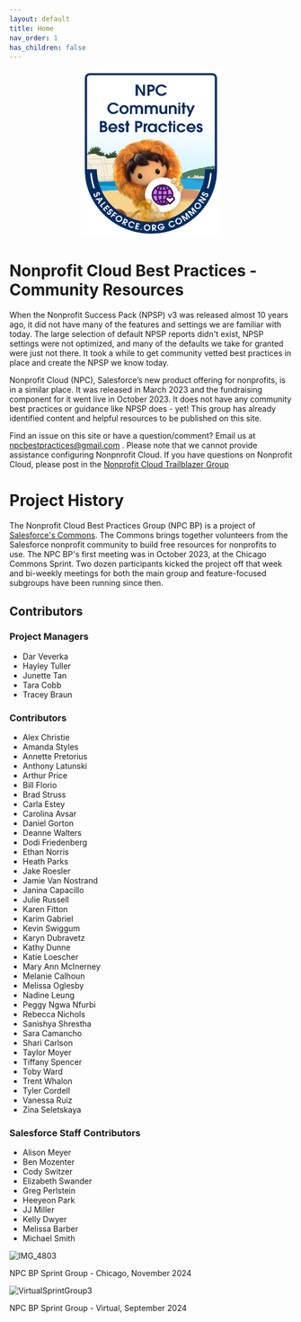```yaml
---
layout: default
title: Home
nav_order: 1
has_children: false
---
```

<p align="center">
<img src = "assets/NPC_BP_Team_Badge.png" height="300" width= "250">
</p>


# Nonprofit Cloud Best Practices - Community Resources

When the Nonprofit Success Pack (NPSP) v3 was released almost 10 years ago, it did not have many of the features and settings we are familiar with today. The large selection of default NPSP reports didn't exist, NPSP settings were not optimized, and many of the defaults we take for granted were just not there. It took a while to get community vetted best practices in place and create the NPSP we know today.

Nonprofit Cloud (NPC), Salesforce’s new product offering for nonprofits, is in a similar place. It was released in March 2023 and the fundraising component for it went live in October 2023. It does not have any community best practices or guidance like NPSP does - yet! This group has already identified content and helpful resources to be published on this site.

Find an issue on this site or have a question/comment? Email us at <npcbestpractices@gmail.com> . Please note that we cannot provide assistance configuring Nonpnrofit Cloud. If you have questions on Nonprofit Cloud, please post in the [Nonprofit Cloud Trailblazer Group](https://trailhead.salesforce.com/trailblazer-community/groups/0F94V000000oRAfSAM)

# Project History
The Nonprofit Cloud Best Practices Group (NPC BP) is a project of [Salesforce's Commons](https://sfdo-community-sprints.github.io/). The Commons brings together volunteers from the Salesforce nonprofit community to build free resources for nonprofits to use. The NPC BP's first meeting was in October 2023, at the Chicago Commons Sprint. Two dozen participants kicked the project off that week and bi-weekly meetings for both the main group and feature-focused subgroups have been running since then. 

##  Contributors
### Project Managers
* Dar Veverka
* Hayley Tuller
* Junette Tan
* Tara Cobb
* Tracey Braun

### Contributors
* Alex Christie
* Amanda Styles
* Annette Pretorius
* Anthony Latunski
* Arthur Price
* Bill Florio
* Brad Struss 
* Carla Estey
* Carolina Avsar
* Daniel Gorton
* Deanne Walters
* Dodi Friedenberg
* Ethan Norris
* Heath Parks
* Jake Roesler
* Jamie Van Nostrand
* Janina Capacillo
* Julie Russell
* Karen Fitton
* Karim Gabriel
* Kevin Swiggum
* Karyn Dubravetz
* Kathy Dunne
* Katie Loescher
* Mary Ann McInerney
* Melanie Calhoun
* Melissa Oglesby
* Nadine Leung
* Peggy Ngwa Nfurbi
* Rebecca Nichols
* Sanishya Shrestha
* Sara Camancho
* Shari Carlson
* Taylor Moyer 
* Tiffany Spencer
* Toby Ward
* Trent Whalon
* Tyler Cordell
* Vanessa Ruiz
* Zina Seletskaya

### Salesforce Staff Contributors
* Alison Meyer
* Ben Mozenter
* Cody Switzer
* Elizabeth Swander
* Greg Perlstein
* Heeyeon Park
* JJ Miller
* Kelly Dwyer
* Melissa Barber
* Michael Smith

![IMG_4803](https://github.com/user-attachments/assets/76749147-61d9-4fa9-8826-fe7ac7174779)

NPC BP Sprint Group - Chicago, November 2024


![VirtualSprintGroup3](https://github.com/user-attachments/assets/544aac6a-09b0-4032-8968-92eed75aec95)

NPC BP Sprint Group - Virtual, September 2024






